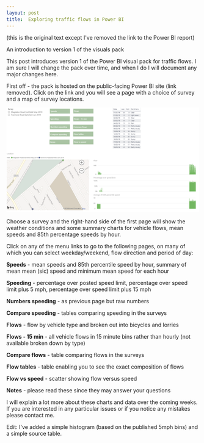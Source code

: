 ```yaml
---
layout: post
title:  Exploring traffic flows in Power BI
---
```

(this is the original text except I've removed the link to the Power BI report)

An introduction to version 1 of the visuals pack

This post introduces version 1 of the Power BI visual pack for traffic flows. I am sure I will change the pack over time, and when I do I will document any major changes here.

First off - the pack is hosted on the public-facing Power BI site (link removed). Click on the link and you will see a page with a choice of survey and a map of survey locations.

![Power BI](../assets/2019-07-14-power-bi.png)

Choose a survey and the right-hand side of the first page will show the weather conditions and some summary charts for vehicle flows, mean speeds and 85th percentage speeds by hour.
  
Click on any of the menu links to go to the following pages, on many of which you can select weekday/weekend, flow direction and period of day:

**Speeds** \- mean speeds and 85th percentile speed by hour, summary of mean mean (sic) speed and minimum mean speed for each hour

**Speeding** \- percentage over posted speed limit, percentage over speed limit plus 5 mph, percentage over speed limit plus 15 mph

**Numbers speeding** - as previous page but raw numbers

**Compare speeding** - tables comparing speeding in the surveys

**Flows** \- flow by vehicle type and broken out into bicycles and lorries

**Flows - 15 min** - all vehicle flows in 15 minute bins rather than hourly (not available broken down by type)

**Compare flows** - table comparing flows in the surveys

**Flow tables** \- table enabling you to see the exact composition of flows

**Flow vs speed** - scatter showing flow versus speed

**Notes** \- please read these since they may answer your questions

I will explain a lot more about these charts and data over the coming weeks. If you are interested in any particular issues or if you notice any mistakes please contact me.

  

Edit: I've added a simple histogram (based on the published 5mph bins) and a simple source table.